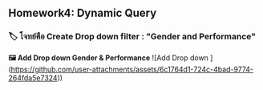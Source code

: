 ## Homework4: Dynamic Query 
### 🏷  โจทย์คือ Create Drop down filter : "Gender and Performance"
**🖼 Add Drop down Gender & Performance**
![Add Drop down ] (https://github.com/user-attachments/assets/6c1764d1-724c-4bad-9774-264fda5e7324))

